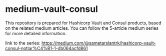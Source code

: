 # medium-vault-consul
This repository is prepared for Hashicorp Vault and Consul products, based on the related medium articles. You can follow the 5-article medium series for more detailed information. 

link to the series: https://medium.com/@sametarslantrk/hashicorp-vault-consul-notlar%C4%B1-1-db064acfd861
